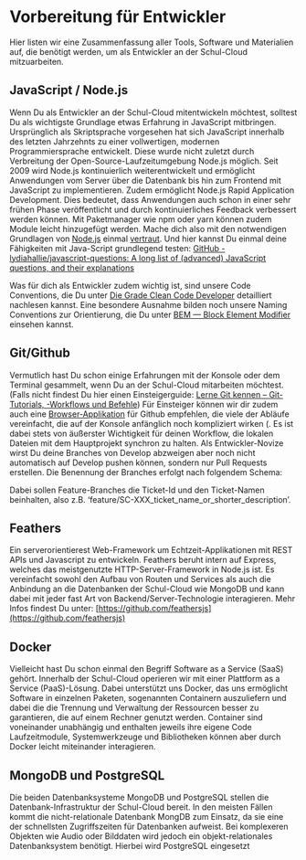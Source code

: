 # Vorbereitung für Entwickler

Hier listen wir eine Zusammenfassung aller Tools, Software und Materialien auf, die benötigt werden, um als Entwickler an der Schul-Cloud mitzuarbeiten.

## JavaScript / Node.js

Wenn Du als Entwickler an der Schul-Cloud mitentwickeln möchtest, solltest Du als wichtigste Grundlage etwas Erfahrung in JavaScript mitbringen. Ursprünglich als Skriptsprache vorgesehen hat sich JavaScript innerhalb des letzten Jahrzehnts zu einer vollwertigen, modernen Programmiersprache entwickelt. Diese wurde nicht zuletzt durch Verbreitung der Open-Source-Laufzeitumgebung Node.js möglich. Seit 2009 wird Node.js kontinuierlich weiterentwickelt und ermöglicht Anwendungen vom Server über die Datenbank bis hin zum Frontend mit JavaScript zu implementieren. Zudem ermöglicht Node.js Rapid Application Development. Dies bedeutet, dass Anwendungen auch schon in einer sehr frühen Phase veröffentlicht und durch kontinuierliches Feedback verbessert werden können. Mit Paketmanager wie npm oder yarn können zudem Module leicht hinzugefügt werden. Mache dich also mit den notwendigen Grundlagen von [Node.js](https://www.w3schools.com/nodejs/nodejs_intro.asp) einmal [vertraut](https://o7planning.org/de/11931/die-anleitung-zum-nodejs-fur-den-anfanger). Und hier kannst Du einmal deine Fähigkeiten mit Java-Script grundlegend testen: [GitHub - lydiahallie/javascript-questions: A long list of (advanced) JavaScript questions, and their explanations](https://github.com/lydiahallie/javascript-questions)

Was für dich als Entwickler zudem wichtig ist, sind unsere Code Conventions, die Du unter [Die Grade Clean Code Developer](https://clean-code-developer.de/die-grade/) detailliert nachlesen kannst. Eine besondere Ausnahme bilden noch unsere Naming Conventions zur Orientierung, die Du unter [BEM — Block Element Modifier](http://getbem.com/naming/) einsehen kannst.

## Git/Github

Vermutlich hast Du schon einige Erfahrungen mit der Konsole oder dem Terminal gesammelt, wenn Du an der Schul-Cloud mitarbeiten möchtest. (Falls nicht findest Du hier einen Einsteigerguide: [Lerne Git kennen – Git-Tutorials, -Workflows und Befehle](https://www.atlassian.com/de/git)) Für Einsteiger können wir dir zudem auch eine [Browser-Applikation](https://desktop.github.com/) für Github empfehlen, die viele der Abläufe vereinfacht, die auf der Konsole anfänglich noch kompliziert wirken (. Es ist dabei stets von äußerster Wichtigkeit für deinen Workflow, die lokalen Dateien mit dem Hauptprojekt synchron zu halten. Als Entwickler-Novize wirst Du deine Branches von Develop abzweigen aber noch nicht automatisch auf Develop pushen können, sondern nur Pull Requests erstellen. Die Benennung der Branches erfolgt nach folgendem Schema:

Dabei sollen Feature-Branches die Ticket-Id und den Ticket-Namen beinhalten, also z.B. ‘feature/SC-XXX_ticket_name_or_shorter_description’.

## Feathers

Ein serverorientierest Web-Framework um Echtzeit-Applikationen mit REST APIs und Javascript zu entwickeln. Feathers beruht intern auf Express, welches das meistgenutzte HTTP-Server-Framework in Node.js ist. Es vereinfacht sowohl den Aufbau von Routen und Services als auch die Anbindung an die Datenbanken der Schul-Cloud wie MongoDB und kann dabei mit jeder fast Art von Backend/Server-Technologie interagieren. Mehr Infos findest Du unter: [https://github.com/feathersjs](https://github.com/feathersjs)

## Docker

Vielleicht hast Du schon einmal den Begriff Software as a Service (SaaS) gehört. Innerhalb der Schul-Cloud operieren wir mit einer Plattform as a Service (PaaS)-Lösung. Dabei unterstützt uns Docker, das uns ermöglicht Software in einzelnen Paketen, sogenannten Containern auszuliefern und dabei die die Trennung und Verwaltung der Ressourcen besser zu garantieren, die auf einem Rechner genutzt werden. Container sind voneinander unabhängig und enthalten jeweils ihre eigene Code Laufzeitmodule, Systemwerkzeuge und Bibliotheken können aber durch Docker leicht miteinander interagieren.

## MongoDB und PostgreSQL

Die beiden Datenbanksysteme MongoDB und PostgreSQL stellen die Datenbank-Infrastruktur der Schul-Cloud bereit. In den meisten Fällen kommt die nicht-relationale Datenbank MongDB zum Einsatz, da sie eine der schnellsten Zugriffszeiten für Datenbanken aufweist. Bei komplexeren Objekten wie Audio oder Bilddaten wird jedoch ein objekt-relationales Datenbanksystem benötigt. Hierbei wird PostgreSQL eingesetzt
